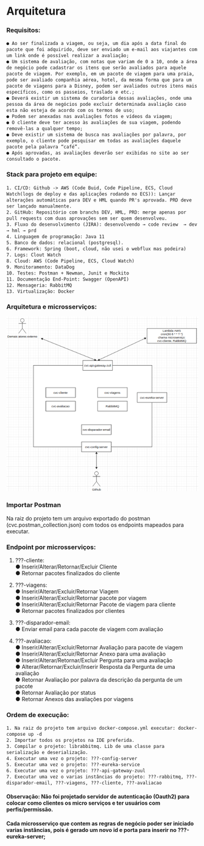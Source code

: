 # Arquitetura

### Requisitos: 
	● Ao ser finalizada a viagem, ou seja, um dia após a data final do pacote que foi adquirido, deve ser enviado um e-mail aos viajantes com um link onde é possível realizar a avaliação;
	● Um sistema de avaliação, com notas que variam de 0 a 10, onde a área de negócio pode cadastrar os itens que serão avaliados para aquele pacote de viagem. Por exemplo, em um pacote de viagem para uma praia, pode ser avaliado companhia aérea, hotel, da mesma forma que para um pacote de viagens para a Disney, podem ser avaliados outros itens mais específicos, como os passeios, traslado e etc.;
	● Deverá existir um sistema de curadoria dessas avaliações, onde uma pessoa da área de negócios pode excluir determinada avaliação caso esta não esteja de acordo com os termos de uso;
	● Podem ser anexadas nas avaliações fotos e vídeos da viagem;
	● O cliente deve ter acesso às avaliações de sua viagem, podendo removê-las a qualquer tempo;
	● Deve existir um sistema de busca nas avaliações por palavra, por exemplo, o cliente pode pesquisar em todas as avaliações daquele pacote pela palavra “café”.
	● Após aprovadas, as avaliações deverão ser exibidas no site ao ser consultado o pacote.
  
  
  ### Stack para projeto em equipe:

	1. CI/CD: Github -> AWS (Code Buid, Code Pipeline, ECS, Cloud Watch(logs de deploy e das aplicações rodando no ECS)): Lançar alterações automáticas para DEV e HML quando PR's aprovada. PRD deve ser lançado manualmente.
	2. GitHub: Repositório com branchs DEV, HML, PRD: merge apenas por pull requests com duas aprovações sem ser quem desenvolveu.
	3. Fluxo do desenvolvimento (JIRA): desenvolvendo → code review  → dev → hml → prd
	4. Linguagem de programação: Java 11
	5. Banco de dados: relacional (postgresql).
	6. Framework: Spring (boot, cloud, não usei o webflux mas podeira)
	7. Logs: Clout Watch
	8. Cloud: AWS (Code Pipeline, ECS, Cloud Watch)
	9. Monitoramento: DataDog
	10. Testes: Postman + Newman, Junit e Mockito 
	11. Documentação End-Point: Swagger (OpenAPI)
	12. Mensageria: RabbitMQ
	13. Virtualização: Docker

### Arquitetura e microsserviços:  
![Alt text](cvc-microserviços.png?raw=true "Arquitetura")

### Importar Postman  
Na raiz do projeto tem um arquivo exportado do postman (cvc.postman_collection.json) com todos os endpoints mapeados para executar.

### Endpoint por microsserviços:
1. ???-cliente:  
    	● Inserir/Alterar/Retornar/Excluir Cliente  
    	● Retornar pacotes finalizados do cliente  

2. ???-viagens:  
    	● Inserir/Alterar/Excluir/Retornar Viagem  
    	● Inserir/Alterar/Excluir/Retornar pacote por viagem  
    	● Inserir/Alterar/Excluir/Retornar Pacote de viagem para cliente      
    	● Retornar pacotes finalizados por clientes   
      
3. ???-disparador-email:  
    	● Enviar email para cada pacote de viagem com avaliação

4. ???-avaliacao:  
    	● Inserir/Alterar/Excluir/Retornar Avaliação para pacote de viagem  
    	● Inserir/Alterar/Excluir/Retornar Anexo para uma avaliação  
    	● Inserir/Alterar/Retornar/Excluir Pergunta para uma avaliação  
    	● Alterar/Retornar/Excluir/Inserir Resposta da Pergunta de uma avaliação  
    	● Retornar Avaliação por palavra da descrição da pergunta de um pacote  
    	● Retornar Avaliação por status  
    	● Retornar Anexos das avaliações por viagens  
      
### Ordem de execução: 
	1. Na raiz do projeto tem arquivo docker-compose.yml executar: docker-compose up -d
	2. Importar todos os projetos na IDE preferida.
	3. Compilar o projeto: librabbitmq. Lib de uma classe para serialização e deserialização.
	4. Executar uma vez o projeto: ???-config-server
	5. Executar uma vez o projeto: ???-eureka-service
	6. Executar uma vez o projeto: ???-api-gateway-zuul
	7. Executar uma vez o varias instâncias do projeto: ???-rabbitmq, ???-disparador-email, ???-viagens, ???-cliente, ???-avaliacao
 
  
  #### Observação: Não foi projetado servidor de autenticação (Oauth2) para colocar como clientes os micro serviços e ter usuários com perfis/permissão. 
  #### Cada microsserviço que contem as regras de negócio poder ser iniciado varias instâncias, pois é gerado um novo id e porta para inserir no ???-eureka-server;
  
